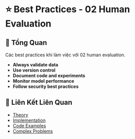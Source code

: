 # ⭐ Best Practices - 02 Human Evaluation

## 🎯 Tổng Quan

Các best practices khi làm việc với 02 human evaluation.

- **Always validate data**
- **Use version control**
- **Document code and experiments**
- **Monitor model performance**
- **Follow security best practices**

## 🔗 Liên Kết Liên Quan

- [Theory](./THEORY_02_human_evaluation.md)
- [Implementation](./IMPLEMENTATION_02_human_evaluation.md)
- [Code Examples](./CODE_EXAMPLES_02_human_evaluation.md)
- [Complex Problems](./COMPLEX_PROBLEMS.md)
